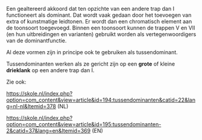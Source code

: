 Een gealtereerd akkoord dat ten opzichte van een andere trap dan I functioneert als dominant. 
Dat wordt vaak gedaan door het toevoegen van extra of kunstmatige leidtonen. Er wordt dan een chromatisch element aan de toonsoort toegevoegd.
Binnen een toonsoort kunnen de trappen V en VII (en hun uitbreidingen en varianten) gebruikt worden als vertegenwoordigers van de dominantfunctie. 

Al deze vormen zijn in principe ook te gebruiken als tussendominant.

Tussendominanten werken als ze gericht zijn op een **grote** of kleine **drieklank** op een andere trap dan I.

Zie ook:

https://skole.nl/index.php?option=com_content&view=article&id=194:tussendominanten&catid=22&lang=nl-nl&Itemid=378 (NL)

https://skole.nl/index.php?option=com_content&view=article&id=195:tussendominanten-2&catid=37&lang=en&Itemid=369 (EN)